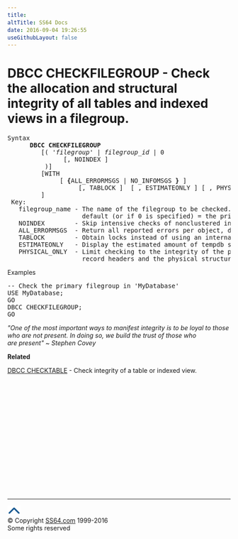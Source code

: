 ```yaml
---
title:
altTitle: SS64 Docs
date: 2016-09-04 19:26:55
useGithubLayout: false
---
```

<!-- #BeginLibraryItem "/Library/head_sql.lbi" --><!-- #EndLibraryItem --><h1>DBCC CHECKFILEGROUP - Check the allocation and structural integrity of all tables and indexed views in a filegroup.</h1>
<pre>Syntax
      <b>DBCC CHECKFILEGROUP 
</b>         [( '<i>filegroup</i>' | <i>filegroup_id | </i>0 
               [, NOINDEX ] 
          )]
         [WITH 
              [ <b>{</b>ALL_ERRORMSGS | NO_INFOMSGS <b>}</b> ]
                   [, TABLOCK ]  [ , ESTIMATEONLY ] [ , PHYSICAL_ONLY ]
         ]
 Key:
   filegroup_name - The name of the filegroup to be checked.
                    default (or if 0 is specified) = the primary filegroup. 
   NOINDEX        - Skip intensive checks of nonclustered indexes. 
   ALL_ERRORMSGS  - Return all reported errors per object, default = first 200 errors.
   TABLOCK        - Obtain locks instead of using an internal database snapshot.
   ESTIMATEONLY   - Display the estimated amount of tempdb space that would be required.
   PHYSICAL_ONLY  - Limit checking to the integrity of the physical structure of the page,
                    record headers and the physical structure of B-trees.</pre>
<p>  Examples</p>
<pre>-- Check the primary filegroup in 'MyDatabase'
USE MyDatabase;<br>GO<br>DBCC CHECKFILEGROUP;<br>GO
</pre>
<p class="quote"><i>"One of the most important ways to manifest integrity is to be loyal to those who are not present. In doing so, we build the trust of those who<br>
are present" ~ Stephen Covey</i></p>
<p><b>Related</b></p>
<p><a href="dbcc_checktable.html">DBCC CHECKTABLE</a> - Check integrity of a table or indexed view.</p><!-- #BeginLibraryItem "/Library/foot_sql.lbi" --><p><script async="" src="//pagead2.googlesyndication.com/pagead/js/adsbygoogle.js"></script>
<!-- ss64-sql -->
<ins class="adsbygoogle" style="display:inline-block;width:300px;height:250px" data-ad-client="ca-pub-6140977852749469" data-ad-slot="6953563613"></ins>
<script>
(adsbygoogle = window.adsbygoogle || []).push({});
</script></p>
<hr>
<div id="bl" class="footer"><a href="#"><img src="../images/top.png" width="30" height="22" alt="Back to the Top"></a></div>
<div id="br" class="footer, tagline">© Copyright <a href="http://ss64.com/">SS64.com</a> 1999-2016<br>
Some rights reserved</div><!-- #EndLibraryItem -->

